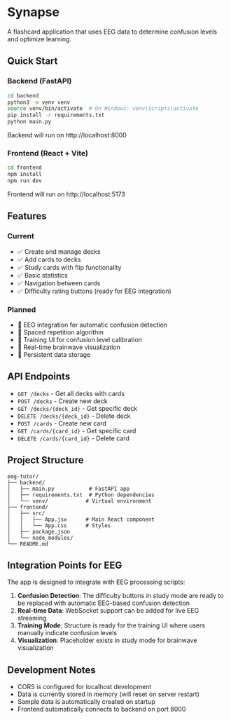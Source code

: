 # Synapse

A flashcard application that uses EEG data to determine confusion levels and optimize learning.

## Quick Start

### Backend (FastAPI)
```bash
cd backend
python3 -m venv venv
source venv/bin/activate  # On Windows: venv\Scripts\activate
pip install -r requirements.txt
python main.py
```
Backend will run on http://localhost:8000

### Frontend (React + Vite)
```bash
cd frontend
npm install
npm run dev
```
Frontend will run on http://localhost:5173

## Features

### Current
- ✅ Create and manage decks
- ✅ Add cards to decks
- ✅ Study cards with flip functionality
- ✅ Basic statistics
- ✅ Navigation between cards
- ✅ Difficulty rating buttons (ready for EEG integration)

### Planned
- 🔄 EEG integration for automatic confusion detection
- 🔄 Spaced repetition algorithm
- 🔄 Training UI for confusion level calibration
- 🔄 Real-time brainwave visualization
- 🔄 Persistent data storage

## API Endpoints

- `GET /decks` - Get all decks with cards
- `POST /decks` - Create new deck
- `GET /decks/{deck_id}` - Get specific deck
- `DELETE /decks/{deck_id}` - Delete deck
- `POST /cards` - Create new card
- `GET /cards/{card_id}` - Get specific card
- `DELETE /cards/{card_id}` - Delete card

## Project Structure

```
eeg-tutor/
├── backend/
│   ├── main.py           # FastAPI app
│   ├── requirements.txt  # Python dependencies
│   └── venv/            # Virtual environment
├── frontend/
│   ├── src/
│   │   ├── App.jsx      # Main React component
│   │   └── App.css      # Styles
│   ├── package.json
│   └── node_modules/
└── README.md
```

## Integration Points for EEG

The app is designed to integrate with EEG processing scripts:

1. **Confusion Detection**: The difficulty buttons in study mode are ready to be replaced with automatic EEG-based confusion detection
2. **Real-time Data**: WebSocket support can be added for live EEG streaming
3. **Training Mode**: Structure is ready for the training UI where users manually indicate confusion levels
4. **Visualization**: Placeholder exists in study mode for brainwave visualization

## Development Notes

- CORS is configured for localhost development
- Data is currently stored in memory (will reset on server restart)
- Sample data is automatically created on startup
- Frontend automatically connects to backend on port 8000
